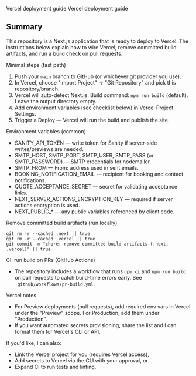Vercel deployment guide
Vercel deployment guide

Summary
-------
This repository is a Next.js application that is ready to deploy to Vercel. The instructions below explain how to wire Vercel, remove committed build artifacts, and run a build check on pull requests.

Minimal steps (fast path)
1. Push your `main` branch to GitHub (or whichever git provider you use).
2. In Vercel, choose "Import Project" → "Git Repository" and pick this repository/branch.
3. Vercel will auto-detect Next.js. Build command: `npm run build` (default). Leave the output directory empty.
4. Add environment variables (see checklist below) in Vercel Project Settings.
5. Trigger a Deploy — Vercel will run the build and publish the site.

Environment variables (common)
- SANITY_API_TOKEN — write token for Sanity if server-side writes/previews are needed.
- SMTP_HOST, SMTP_PORT, SMTP_USER, SMTP_PASS (or SMTP_PASSWORD) — SMTP credentials for nodemailer.
- SMTP_FROM — From: address used in sent emails.
- BOOKING_NOTIFICATION_EMAIL — recipient for booking and contact notifications.
- QUOTE_ACCEPTANCE_SECRET — secret for validating acceptance links.
- NEXT_SERVER_ACTIONS_ENCRYPTION_KEY — required if server actions encryption is used.
- NEXT_PUBLIC_* — any public variables referenced by client code.

Remove committed build artifacts (run locally)
```
git rm -r --cached .next || true
git rm -r --cached .vercel || true
git commit -m "chore: remove committed build artifacts (.next, .vercel)" || true
```

CI: run build on PRs (GitHub Actions)
- The repository includes a workflow that runs `npm ci` and `npm run build` on pull requests to catch build-time errors early. See `.github/workflows/pr-build.yml`.

Vercel notes
- For Preview deployments (pull requests), add required env vars in Vercel under the "Preview" scope. For Production, add them under "Production".
- If you want automated secrets provisioning, share the list and I can format them for Vercel's CLI or API.

If you'd like, I can also:
- Link the Vercel project for you (requires Vercel access),
- Add secrets to Vercel via the CLI with your approval, or
- Expand CI to run tests and linting.
